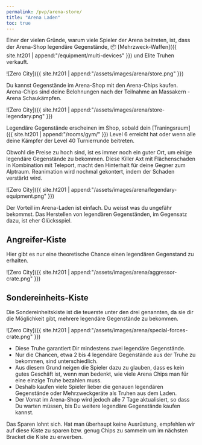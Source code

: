 ```yaml
---
permalink: /pvp/arena-store/
title: "Arena Laden"
toc: true
---
```


Einer der vielen Gründe, warum viele Spieler der Arena beitreten, ist, dass der Arena-Shop legendäre Gegenstände, :package: [Mehrzweck-Waffen]({{ site.ht201 | append:"/equipment/multi-devices" }}) und Elite Truhen verkauft.

![Zero City]({{ site.ht201 | append:"/assets/images/arena/store.png" }})

Du kannst Gegenstände im Arena-Shop mit den Arena-Chips kaufen. Arena-Chips sind deine Belohnungen nach der Teilnahme an Massakern - Arena Schaukämpfen.

![Zero City]({{ site.ht201 | append:"/assets/images/arena/store-legendary.png" }})

Legendäre Gegenstände erscheinen im Shop, sobald dein [Traningsraum]({{ site.ht201 | append:"/rooms/gym/" }}) Level 6 erreicht hat oder wenn alle deine Kämpfer der Level 40 Turnierrunde beitreten.

Obwohl die Preise zu hoch sind, ist es immer noch ein guter Ort, um einige legendäre Gegenstände zu bekommen. Diese Killer Axt mit Flächenschaden in Kombination mit Teleport, macht den Hinterhalt für deine Gegner zum Alptraum. Reanimation wird nochmal gekontert, indem der Schaden verstärkt wird.

![Zero City]({{ site.ht201 | append:"/assets/images/arena/legendary-equipment.png" }})

Der Vorteil im Arena-Laden ist einfach. Du weisst was du ungefähr bekommst. Das Herstellen von legendären Gegenständen, im Gegensatz dazu, ist eher Glücksspiel.

## Angreifer-Kiste

Hier gibt es nur eine theoretische Chance einen legendären Gegenstand zu erhalten.

![Zero City]({{ site.ht201 | append:"/assets/images/arena/aggressor-crate.png" }})

## Sondereinheits-Kiste

Die Sondereinheitskiste ist die teuerste unter den drei genannten, da sie dir die Möglichkeit gibt, mehrere legendäre Gegenstände zu bekommen.

![Zero City]({{ site.ht201 | append:"/assets/images/arena/special-forces-crate.png" }})

- Diese Truhe garantiert Dir mindestens zwei legendäre Gegenstände.
- Nur die Chancen, etwa 2 bis 4 legendäre Gegenstände aus der Truhe zu bekommen, sind unterschiedlich.
- Aus diesem Grund neigen die Spieler dazu zu glauben, dass es kein gutes Geschäft ist, wenn man bedenkt, wie viele Arena Chips man für eine einzige Truhe bezahlen muss.
- Deshalb kaufen viele Spieler lieber die genauen legendären Gegenstände oder Mehrzweckgeräte als Truhen aus dem Laden.
- Der Vorrat im Arena-Shop wird jedoch alle 7 Tage aktualisiert, so dass Du warten müssen, bis Du weitere legendäre Gegenstände kaufen kannst.

Das Sparen lohnt sich. Hat man überhaupt keine Ausrüstung, empfehlen wir auf diese Kiste zu sparen bzw. genug Chips zu sammeln um im nächsten Bracket die Kiste zu erwerben.
